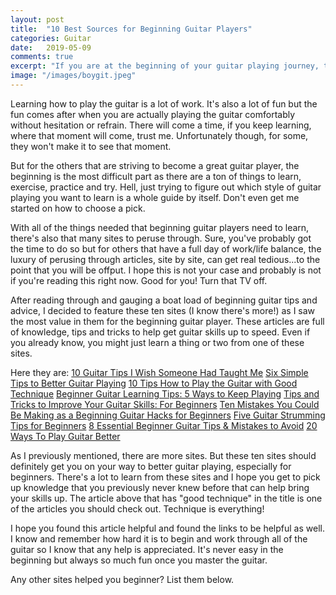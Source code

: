 ```yaml
---
layout: post
title:  "10 Best Sources for Beginning Guitar Players"
categories: Guitar
date:   2019-05-09
comments: true
excerpt: "If you are at the beginning of your guitar playing journey, these ten sites will help give you a major boost."
image: "/images/boygit.jpeg"
---
```

Learning how to play the guitar is a lot of work. It's also a lot of fun but the fun comes after when you are actually playing the guitar comfortably without hesitation or refrain. There will come a time, if you keep learning, where that moment will come, trust me. Unfortunately though, for some, they won't make it to see that moment.

But for the others that are striving to become a great guitar player, the beginning is the most difficult part as there are a ton of things to learn, exercise, practice and try. Hell, just trying to figure out which style of guitar playing you want to learn is a whole guide by itself. Don't even get me started on how to choose a pick. 

With all of the things needed that beginning guitar players need to learn, there's also that many sites to peruse through. Sure, you've probably got the time to do so but for others that have a full day of work/life balance, the luxury of perusing through articles, site by site, can get real tedious...to the point that you will be offput. I hope this is not your case and probably is not if you're reading this right now. Good for you! Turn that TV off.

After reading through and gauging a boat load of beginning guitar tips and advice, I decided to feature these ten sites (I know there's more!) as I saw the most value in them for the beginning guitar player. These articles are full of knowledge, tips and tricks to help get guitar skills up to speed. Even if you already know, you might just learn a thing or two from one of these sites. 

Here they are:
<a href="https://nationalguitaracademy.com/guitar-tips/">10 Guitar Tips I Wish Someone Had Taught Me</a>
<a href="https://www.guitarworld.com/lessons/six-tips-better-guitar-playing">Six Simple Tips to Better Guitar Playing</a>
<a href="https://www.uberchord.com/blog/10-tips-technique-how-to-play-the-guitar/">10 Tips How to Play the Guitar with Good Technique</a>
<a href="https://www.fender.com/articles/play/5-beginner-tips-learning-play-guitar">Beginner Guitar Learning Tips: 5 Ways to Keep Playing</a>
<a href="http://bluesrockreview.com/2018/03/tips-and-tricks-to-improve-your-guitar-skills-for-beginners.html">Tips and Tricks to Improve Your Guitar Skills: For Beginners</a>
<a href="https://www.guitartricks.com/blog/Ten-Mistakes-You-Could-Be-Making-as-a-Beginning-Guitarist">Ten Mistakes You Could Be Making as a Beginning </a>
<a href="https://guitarlessons.nyc/p/guitar-hacks-for-beginners">Guitar Hacks for Beginners</a>
<a href="https://makingmusicmag.com/guitar-strumming-tips/">Five Guitar Strumming Tips for Beginners</a>
<a href="http://www.fretjam.com/beginner-guitar-tips.html">8 Essential Beginner Guitar Tips & Mistakes to Avoid</a>
<a href="https://www.gibson.com/News-Lifestyle/Features/en-us/20-Ways-To-Play-Guitar-Better.aspx">20 Ways To Play Guitar Better</a>

As I previously mentioned, there are more sites. But these ten sites should definitely get you on your way to better guitar playing, especially for beginners. There's a lot to learn from these sites and I hope you get to pick up knowledge that you previously never knew before that can help bring your skills up. The article above that has "good technique" in the title is one of the articles you should check out. Technique is everything!

I hope you found this article helpful and found the links to be helpful as well. I know and remember how hard it is to begin and work through all of the guitar so I know that any help is appreciated. It's never easy in the beginning but always so much fun once you master the guitar.

Any other sites helped you beginner? List them below.
